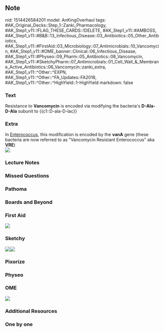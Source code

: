## Note
nid: 1514426584201
model: AnKingOverhaul
tags: #AK_Original_Decks::Step_1::Zanki_Pharmacology, #AK_Step1_v11::!FLAG_THESE_CARDS::!DELETE, #AK_Step1_v11::#AMBOSS, #AK_Step1_v11::#B&B::13_Infectious_Disease::03_Antibiotics::05_Other_Antibiotics, #AK_Step1_v11::#FirstAid::03_Microbiology::07_Antimicrobials::10_Vancomycin, #AK_Step1_v11::#OME_banner::Clinical::06_Infectious_Disease, #AK_Step1_v11::#Physeo::09_Pharm::05_Antibiotics::08_Vancomycin, #AK_Step1_v11::#SketchyPharm::07_Antimicrobials::01_Cell_Wall_&_Membrane_Active_Antibiotics::06_Vancomycin::zanki_extra, #AK_Step1_v11::^Other::^EXPN, #AK_Step1_v11::^Other::^FA_Updates::FA2018, #AK_Step1_v11::^Other::^HighYield::1-HighYield
markdown: false

### Text
<div>
  Resistance to <b>Vancomycin</b> is encoded via modifying the
  bacteria's <b>D-Ala-D-Ala</b> subunit to {{c1::D-ala-D-lac}}
</div>

### Extra
<div>
  In <u>Enterococcus</u>, this modification is encoded by the
  <b>vanA</b> gene (these bacteria are now referred to as
  "Vancomycin Resistant Enterococcus" aka <b>VRE</b>)
</div>
<div><img src="paste-215783451918337.jpg"></div>

### Lecture Notes


### Missed Questions


### Pathoma


### Boards and Beyond


### First Aid
<img src="paste-334522117783555.jpg">

### Sketchy
<img src=
"paste-2a027bb3fd90cdd3c3ace1cef0c636486617ffd0.png"><img src=
"paste-20ca01a32eb0559479b967897244aaa9666b5a3a.png">

### Pixorize


### Physeo


### OME
<div class="ome-widget">
  <a href=
  "https://onlinemeded.org/spa/infectious-disease?ref=anki"><img src="_OME_AnkiFlashcards_Topic_6.png"></a>
</div>

### Additional Resources


### One by one


